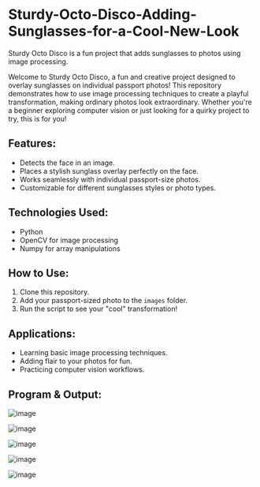 # Sturdy-Octo-Disco-Adding-Sunglasses-for-a-Cool-New-Look

Sturdy Octo Disco is a fun project that adds sunglasses to photos using image processing.

Welcome to Sturdy Octo Disco, a fun and creative project designed to overlay sunglasses on individual passport photos! This repository demonstrates how to use image processing techniques to create a playful transformation, making ordinary photos look extraordinary. Whether you're a beginner exploring computer vision or just looking for a quirky project to try, this is for you!

## Features:
- Detects the face in an image.
- Places a stylish sunglass overlay perfectly on the face.
- Works seamlessly with individual passport-size photos.
- Customizable for different sunglasses styles or photo types.

## Technologies Used:
- Python
- OpenCV for image processing
- Numpy for array manipulations

## How to Use:
1. Clone this repository.
2. Add your passport-sized photo to the `images` folder.
3. Run the script to see your "cool" transformation!

## Applications:
- Learning basic image processing techniques.
- Adding flair to your photos for fun.
- Practicing computer vision workflows.

## Program & Output:
![image](https://github.com/user-attachments/assets/e092ea7a-8de6-4144-81ec-d6d185f4772b)


![image](https://github.com/user-attachments/assets/f328c892-cce7-4494-ad18-54a49e91e91b)



![image](https://github.com/user-attachments/assets/e5bcb659-9616-4c07-99ce-20a6846198cc)




![image](https://github.com/user-attachments/assets/7e975a3a-32c6-4580-82b2-92f4bba11be2)



![image](https://github.com/user-attachments/assets/82b71b29-9cde-4ec8-b44e-5e8a4c58e898)




